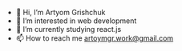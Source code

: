 - 👋 Hi, I’m Artyom Grishchuk
- 👀 I’m interested in web development
- 🌱 I’m currently studying react.js
- 📫 How to reach me artoymgr.work@gmail.com

<!---
artoymgrishchuk/artoymgrishchuk is a ✨ special ✨ repository because its `README.md` (this file) appears on your GitHub profile.
You can click the Preview link to take a look at your changes.
--->
